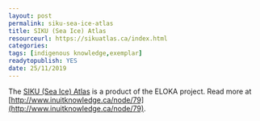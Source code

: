 ```yaml
---
layout: post 
permalink: siku-sea-ice-atlas
title: SIKU (Sea Ice) Atlas
resourceurl: https://sikuatlas.ca/index.html
categories: 
tags: [indigenous knowledge,exemplar]
readytopublish: YES
date: 25/11/2019
---
```

The [SIKU (Sea Ice) Atlas](https://sikuatlas.ca/index.html) is a product of the ELOKA project. Read more at [http://www.inuitknowledge.ca/node/79](http://www.inuitknowledge.ca/node/79).